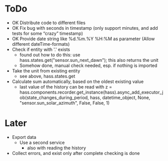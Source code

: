 # ToDo

- OK Distribute code to different files
- OK Fix bug with seconds in timestamp (only support minutes, and add tests for some “crazy” timestamp)
- OK Provide date string like %d.%m.%Y %H:%M as parameter (Allow different dateTime-formats)
- Check if entity with '.' exists
    - found out how to do this: use hass.states.get("sensor.sun_next_dawn"); this also returns the unit
    - Somehow done, manual check needed, esp. if nothing is imported
- Take the unit from existing entity
    - see above, hass.states.get
- Calculate sum automatically, based on the oldest existing value
    - last value of the history can be read with z = hass.components.recorder.get_instance(hass).async_add_executor_job(state_changes_during_period, hass, datetime_object, None, "sensor.sun_solar_azimuth", False, False, 1)

# Later

- Export data
    - Use a second service
        - also with reading the history
- Collect errors, and exist only after complete checking is done